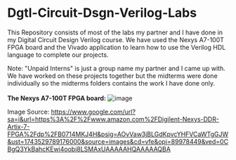 # Dgtl-Circuit-Dsgn-Verilog-Labs

This Repository consists of most of the labs my partner and I have done in my Digital Circuit Design Verilog course. We have used the Nexys A7-100T FPGA board and the Vivado application to learn how to use the Verilog HDL language to complete our projects.

Note: "Unpaid Interns" is just a group name my partner and I came up with. We have worked on these projects together but the midterms were done individually so the midterms folders contains the work I have done only.
<br><br>
**The Nexys A7-100T FPGA board:**
![image](https://github.com/user-attachments/assets/a3f632a0-4312-4428-8527-35937aa9342e)

Image Source: https://www.google.com/url?sa=i&url=https%3A%2F%2Fwww.amazon.com%2FDigilent-Nexys-DDR-Artix-7-FPGA%2Fdp%2FB0714MKJ4H&psig=AOvVaw3jBLGdKpvcYHFVCaWTgGJW&ust=1743529789176000&source=images&cd=vfe&opi=89978449&ved=0CBgQ3YkBahcKEwi4oobi8LSMAxUAAAAAHQAAAAAQBA
<br><br>
